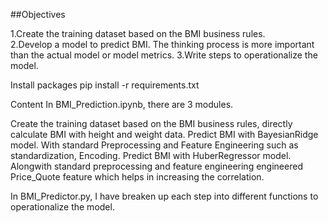 ##Objectives

1.Create the training dataset based on the BMI business rules.<br />
2.Develop a model to predict BMI. The thinking process is more important than the actual model or model metrics.
3.Write steps to operationalize the model.


Install packages
pip install -r requirements.txt

Content
In BMI_Prediction.ipynb, there are 3 modules.

Create the training dataset based on the BMI business rules, directly calculate BMI with height and weight data.
Predict BMI with BayesianRidge model. With standard Preprocessing and Feature Engineering such as standardization, Encoding. 
Predict BMI with HuberRegressor  model. Alongwith standard preprocessing and feature engineering engineered Price_Quote feature which helps in increasing the correlation.

In BMI_Predictor.py, I have breaken up each step into different functions to operationalize the model.

